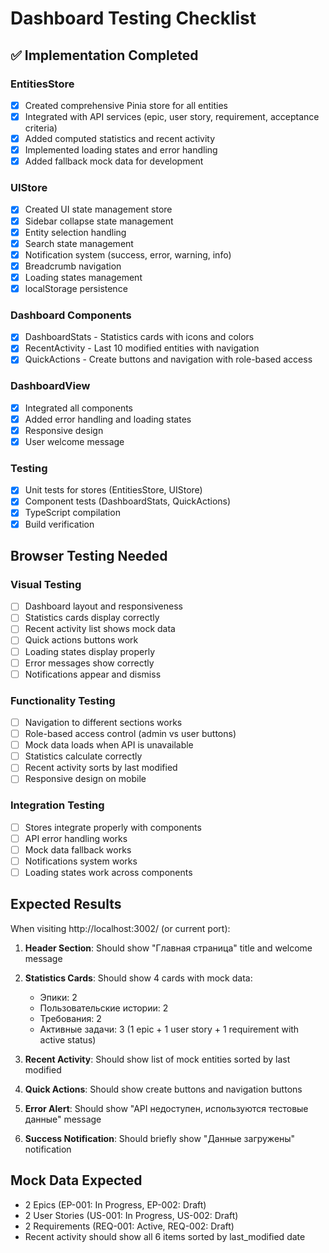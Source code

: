 # Dashboard Testing Checklist

## ✅ Implementation Completed

### EntitiesStore
- [x] Created comprehensive Pinia store for all entities
- [x] Integrated with API services (epic, user story, requirement, acceptance criteria)
- [x] Added computed statistics and recent activity
- [x] Implemented loading states and error handling
- [x] Added fallback mock data for development

### UIStore
- [x] Created UI state management store
- [x] Sidebar collapse state management
- [x] Entity selection handling
- [x] Search state management
- [x] Notification system (success, error, warning, info)
- [x] Breadcrumb navigation
- [x] Loading states management
- [x] localStorage persistence

### Dashboard Components
- [x] DashboardStats - Statistics cards with icons and colors
- [x] RecentActivity - Last 10 modified entities with navigation
- [x] QuickActions - Create buttons and navigation with role-based access

### DashboardView
- [x] Integrated all components
- [x] Added error handling and loading states
- [x] Responsive design
- [x] User welcome message

### Testing
- [x] Unit tests for stores (EntitiesStore, UIStore)
- [x] Component tests (DashboardStats, QuickActions)
- [x] TypeScript compilation
- [x] Build verification

## Browser Testing Needed

### Visual Testing
- [ ] Dashboard layout and responsiveness
- [ ] Statistics cards display correctly
- [ ] Recent activity list shows mock data
- [ ] Quick actions buttons work
- [ ] Loading states display properly
- [ ] Error messages show correctly
- [ ] Notifications appear and dismiss

### Functionality Testing
- [ ] Navigation to different sections works
- [ ] Role-based access control (admin vs user buttons)
- [ ] Mock data loads when API is unavailable
- [ ] Statistics calculate correctly
- [ ] Recent activity sorts by last modified
- [ ] Responsive design on mobile

### Integration Testing
- [ ] Stores integrate properly with components
- [ ] API error handling works
- [ ] Mock data fallback works
- [ ] Notifications system works
- [ ] Loading states work across components

## Expected Results

When visiting http://localhost:3002/ (or current port):

1. **Header Section**: Should show "Главная страница" title and welcome message
2. **Statistics Cards**: Should show 4 cards with mock data:
   - Эпики: 2
   - Пользовательские истории: 2  
   - Требования: 2
   - Активные задачи: 3 (1 epic + 1 user story + 1 requirement with active status)

3. **Recent Activity**: Should show list of mock entities sorted by last modified
4. **Quick Actions**: Should show create buttons and navigation buttons
5. **Error Alert**: Should show "API недоступен, используются тестовые данные" message
6. **Success Notification**: Should briefly show "Данные загружены" notification

## Mock Data Expected
- 2 Epics (EP-001: In Progress, EP-002: Draft)
- 2 User Stories (US-001: In Progress, US-002: Draft)  
- 2 Requirements (REQ-001: Active, REQ-002: Draft)
- Recent activity should show all 6 items sorted by last_modified date